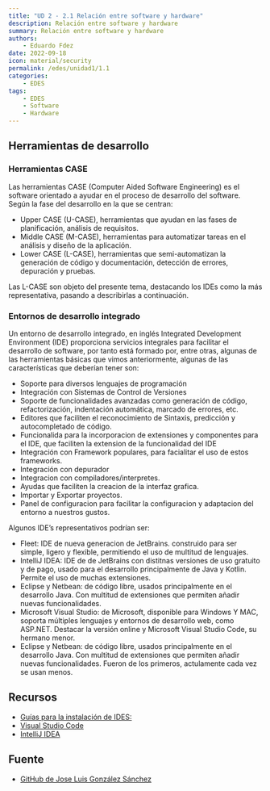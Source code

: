 ```yaml
---
title: "UD 2 - 2.1 Relación entre software y hardware"
description: Relación entre software y hardware
summary: Relación entre software y hardware
authors:
    - Eduardo Fdez
date: 2022-09-18
icon: material/security
permalink: /edes/unidad1/1.1
categories:
    - EDES
tags:
    - EDES
    - Software
    - Hardware
---
```

## Herramientas de desarrollo

### Herramientas CASE

Las herramientas CASE (Computer Aided Software Engineering) es el software orientado a ayudar en el proceso de desarrollo del software. Según la fase del desarrollo en la que se centran:

* Upper CASE (U-CASE), herramientas que ayudan en las fases de planificación, análisis de requisitos.
* Middle CASE (M-CASE), herramientas para automatizar tareas en el análisis y diseño de la aplicación.
* Lower CASE (L-CASE), herramientas que semi-automatizan la generación de código y documentación, detección de errores, depuración y pruebas.

Las L-CASE son objeto del presente tema, destacando los IDEs como la más representativa, pasando a describirlas a continuación.

### Entornos de desarrollo integrado

Un entorno de desarrollo integrado, en inglés Integrated Development Environment (IDE) proporciona servicios integrales para facilitar el desarrollo de software, por tanto está formado por, entre otras, algunas de las herramientas básicas que vimos anteriormente, algunas de las características que deberían tener son:

* Soporte para diversos lenguajes de programación
* Integración con Sistemas de Control de Versiones
* Soporte de funcionalidades avanzadas como generación de código, refactorización, indentación automática, marcado de errores, etc.
* Editores que faciliten el reconocimiento de Sintaxis, predicción y autocompletado de código.
* Funcionalida para la incorporacion de extensiones y componentes para el IDE, que faciliten la extension de la funcionalidad del IDE
* Integración con Framework populares, para facialitar el uso de estos frameworks.
* Integración con depurador
* Integracion con compiladores/interpretes.
* Ayudas que faciliten la creacion de la interfaz grafica.
* Importar y Exportar proyectos.
* Panel de configuracion para facilitar la configuracion y adaptacion del entorno a nuestros gustos.

Algunos IDE’s representativos podrían ser:

* Fleet: IDE de nueva generacion de JetBrains. construido para ser simple, ligero y flexible, permitiendo el uso de multitud de lenguajes.
* IntelliJ IDEA: IDE de de JetBrains con distitnas versiones de uso gratuito y de pago, usado para el desarrollo principalmente de Java y Kotlin. Permite el uso de muchas extensiones.
* Eclipse y Netbean: de código libre, usados principalmente en el desarrollo Java. Con multitud de extensiones que permiten añadir nuevas funcionalidades.
* Microsoft Visual Studio: de Microsoft, disponible para Windows Y MAC, soporta múltiples lenguajes y entornos de desarrollo web, como ASP.NET. Destacar la versión online y Microsoft Visual Studio Code, su hermano menor.
* Eclipse y Netbean: de código libre, usados principalmente en el desarrollo Java. Con multitud de extensiones que permiten añadir nuevas funcionalidades. Fueron de los primeros, actulamente cada vez se usan menos.

## Recursos

* [Guías para la instalación de IDES:](./assets/IDE_Javier_Garcia.pdf)
* [Visual Studio Code](https://code.visualstudio.com/?wt.mc_id=vscom_downloads)
* [IntelliJ IDEA](https://www.jetbrains.com/idea/download)

## Fuente

* [GitHub de Jose Luis González Sánchez](https://github.com/joseluisgs/EntornosDesarrollo-02-2022-2023)
